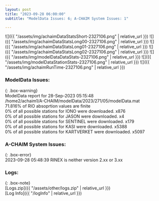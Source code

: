 ```yaml
---
layout: post
title: "2023-09-28 06:00:00"
subtitle: "ModelData Issues: 6; A-CHAIM System Issues: 1"

---
```


![]({{ "/assets/img/achaimDataStatsShort-2327106.png" | relative_url }})
![]({{ "/assets/img/achaimDataStatsLong00-2327106.png" | relative_url }})
![]({{ "/assets/img/achaimDataStatsLong01-2327106.png" | relative_url }})
![]({{ "/assets/img/achaimDataStatsLong02-2327106.png" | relative_url }})
![]({{ "/assets/img/modelDataDataStats-2327106.png" | relative_url }})
![]({{ "/assets/img/modelDataStationStats-2327106.png" | relative_url }})
![]({{ "/assets/img/achaimRunTime-2327106.png" | relative_url }})


### ModelData Issues:  
  
{: .box-warning}  
 ModelData report for 28-Sep-2023 05:15:48   
 /home2/achaim1/A-CHAIM/modelData/2023/271/05/modelData.mat   
 71.816% of RIO absoprtion values are finite   
 0% of all possible stations for IONO were downloaded. x876   
 0% of all possible stations for JASON were downloaded. x4   
 0% of all possible stations for SENTINEL were downloaded. x179   
 0% of all possible stations for KASI were downloaded. x5388   
 0% of all possible stations for KARTVERKET were downloaded. x5097   
  
### A-CHAIM System Issues:  
  
{: .box-error}  
2023-09-28 05:48:39 RINEX is neither version 2.xx or 3.xx  

### Logs:  
  
{: .box-note}  
[Logs.zip]({{ "/assets/other/logs.zip" | relative_url }})  
[Log Info]({{ "/logInfo" | relative_url }})  
